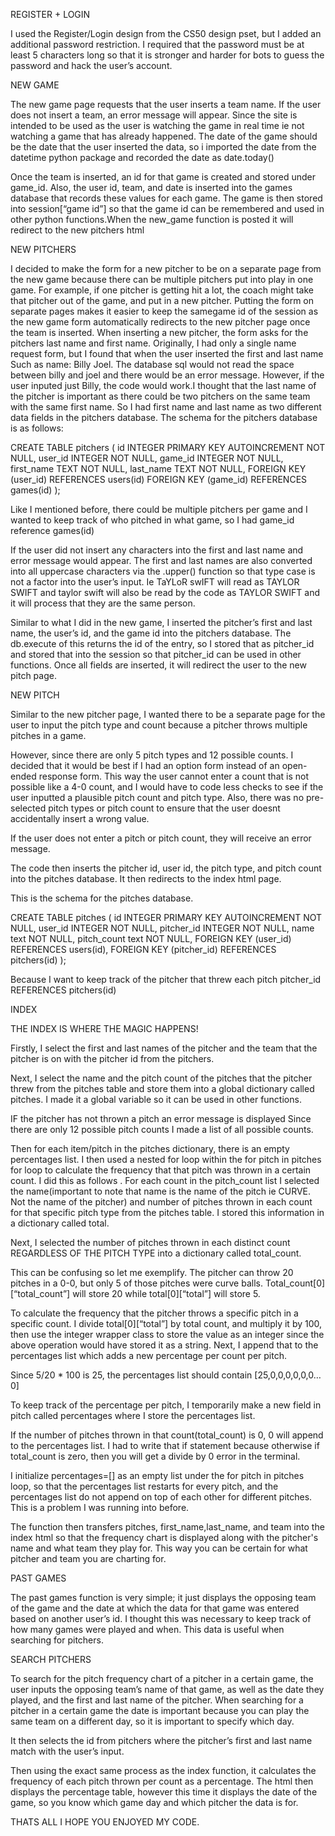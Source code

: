 REGISTER + LOGIN

I used the Register/Login design from the CS50 design pset, but I added an additional password restriction. I required that the password must be at least 5 characters long so that it is stronger and harder for bots to guess the password and hack the user’s account.

NEW GAME

The new game page requests that the user inserts a team name. If the user does not insert a team, an error message will appear. Since the site is intended to be used as the user is watching the game in real time ie not watching a game that has already happened.  The date of the game should be the date that the user inserted the data, so i imported the date from the datetime python package and recorded the date as date.today()

Once the team is inserted, an id for that game is created and stored under game_id. Also, the user id, team, and date is inserted into the games database that records these values for each game. The game is then stored into session[“game id”] so  that the game id can be remembered and used in other python functions.When the new_game function is posted it will redirect to the new pitchers html

NEW PITCHERS

I decided to make the form for a new pitcher to be on a separate page from the new game because there can be multiple pitchers put into play in one game. For example, if one pitcher is getting hit a lot, the coach might take that pitcher out of the game, and put in a new pitcher. Putting the form on separate pages makes it easier to keep the samegame id of the session as the new game form automatically redirects to the new pitcher page once the team is inserted. When inserting a new pitcher, the form asks for the pitchers last name and first name. Originally, I had only a single name request form, but I found that when the user inserted the first and last name Such as name: Billy Joel. The database sql would not read the space between billy and joel and there would be an error message. However, if the user inputed just Billy, the code would work.I thought that the last name of the pitcher is important as there could be two pitchers on the same team with the same first name. So I had first name and last name as two different data fields in the pitchers database. The schema for the pitchers database is as follows:

CREATE TABLE pitchers (
id INTEGER PRIMARY KEY AUTOINCREMENT NOT NULL,
user_id INTEGER NOT NULL,
game_id INTEGER NOT NULL,
first_name TEXT NOT NULL,
last_name TEXT NOT NULL,
FOREIGN KEY (user_id) REFERENCES users(id)
FOREIGN KEY (game_id) REFERENCES games(id)
);

Like I mentioned before, there could be multiple pitchers per game and I wanted to keep track of who pitched in what game, so I had game_id reference games(id)

If the user did not insert any characters into the first and last name and error message would appear. The first and last names are also converted into all uppercase characters via the .upper() function so that type case is not a factor into the user’s input. Ie TaYLoR swIFT will read as TAYLOR SWIFT  and taylor swift will also be read by the code as TAYLOR SWIFT and it will process that they are the same person.

Similar to what I did in the new game, I inserted the pitcher’s first and last name, the user’s id, and the game id into the pitchers database. The db.execute of this returns the id of the entry, so I stored that as pitcher_id and stored that into the session so that pitcher_id can be used in other functions. Once all fields are inserted, it will redirect the user to the new pitch page.

NEW PITCH

Similar to the new pitcher page, I wanted there to be a separate page for the user to input the pitch type and count because a pitcher throws multiple pitches in a game.

However, since there are only 5 pitch types and 12 possible counts. I decided that it would be best if I had an option form instead of an open-ended response form. This way the user cannot enter a count that is not possible like a 4-0 count, and I would have to code less checks to see if the user inputted a plausible pitch count and pitch type. Also, there was no pre-selected pitch types or pitch count to ensure that the user doesnt accidentally insert a wrong value.

If the user does not enter a pitch or pitch count, they will receive an error message.

The code then inserts the pitcher id, user id, the pitch type, and pitch count into the pitches database. It then redirects to the index html page.

This is the schema for the pitches database.

CREATE TABLE pitches (
id INTEGER PRIMARY KEY AUTOINCREMENT NOT NULL,
user_id INTEGER NOT NULL,
pitcher_id INTEGER NOT NULL,
name text NOT NULL,
pitch_count text NOT NULL,
FOREIGN KEY (user_id) REFERENCES users(id),
FOREIGN KEY (pitcher_id) REFERENCES pitchers(id)
);

Because I want to keep track of the pitcher that threw each pitch pitcher_id REFERENCES pitchers(id)

INDEX

THE INDEX IS WHERE THE MAGIC HAPPENS!

Firstly, I select the first and last names of the pitcher and the team that the pitcher is on with the pitcher id from the pitchers.

Next, I select the name and the pitch count of the pitches that the pitcher threw from the pitches table and store them into a global dictionary called pitches. I made it a global variable so it can be used in other functions.

IF the pitcher has not thrown a pitch an error message is displayed
Since there are only 12 possible pitch counts I made a list of all possible counts.

Then for each item/pitch in the pitches dictionary, there is an empty percentages list. I then used a nested for loop within the for pitch in pitches for loop to calculate the frequency that that pitch was thrown in a certain count. I did this as follows . For each count in the pitch_count list I selected the name(important to note that name is the name of the pitch ie CURVE. Not the name of the pitcher)  and number of pitches thrown in each count for that specific pitch type from the pitches table. I stored this information in a dictionary called total.

Next, I selected the number of pitches thrown in each distinct count REGARDLESS OF THE PITCH TYPE into a dictionary called total_count.

This can be confusing so let me exemplify. The pitcher can throw 20 pitches in a 0-0, but only 5 of those pitches were curve balls. Total_count[0][“total_count”] will store 20 while total[0][“total”] will store 5.

To calculate the frequency that the pitcher throws a specific pitch in a specific count. I divide total[0][“total”] by total count, and multiply it by 100, then use the integer wrapper class to store the value as an integer since the above operation would have stored it as a string. Next, I append that to the percentages list which adds a new percentage per count per pitch.

Since 5/20 * 100 is 25, the percentages list should contain [25,0,0,0,0,0,0…0]

To keep track of the percentage per pitch, I temporarily make a new field in pitch called percentages where I store the percentages list.

 If the number of pitches thrown in that count(total_count) is 0, 0 will append to the percentages list. I had to write that if statement because otherwise if total_count is zero, then you will get a divide by 0 error in the terminal.

I initialize percentages=[] as an empty list under the for pitch in pitches loop, so that the percentages list restarts for every pitch, and the percentages list do not append on top of each other for different pitches. This is a problem I was running into before.


The function then transfers pitches, first_name,last_name, and team into the index html so that the frequency chart is displayed along with the pitcher's name and what team they play for. This way you can be certain for what pitcher and team you are charting for.

PAST GAMES

The past games function is very simple; it just displays the opposing team of the game and the date at which the data for that game was entered based on another user’s id. I thought this was necessary to keep track of how many games were played and when. This data is useful when searching for pitchers.

SEARCH PITCHERS


To search for the pitch frequency chart of a pitcher in a certain game, the user inputs the opposing team’s name of that game, as well as the date they played, and the first and last name of the pitcher. When searching for a pitcher in a certain game the date is important because you can play the same team on a different day, so it is important to specify which day.

It then selects the id from pitchers where the pitcher’s first and last name match with the user’s input.

Then using the exact same process as the index function, it calculates the frequency of each pitch thrown per count as a percentage. The html then displays the percentage table, however this time it displays the date of the game, so you know which game day and which pitcher the data is for.

THATS ALL I HOPE YOU ENJOYED MY CODE.




